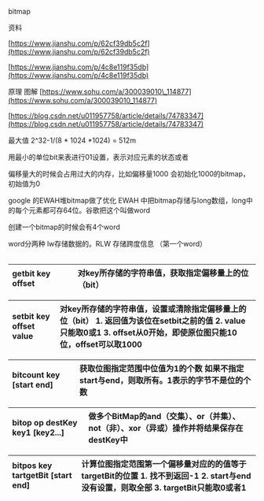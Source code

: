 bitmap

资料

[https://www.jianshu.com/p/62cf39db5c2f](https://www.jianshu.com/p/62cf39db5c2f)

[https://www.jianshu.com/p/4c8e119f35db](https://www.jianshu.com/p/4c8e119f35db)

原理 图解  [https://www.sohu.com/a/300039010\_114877](https://www.sohu.com/a/300039010_114877)

[https://blog.csdn.net/u011957758/article/details/74783347](https://blog.csdn.net/u011957758/article/details/74783347)

最大值 2^32-1/\(8 \* 1024  \*1024\) = 512m



用最小的单位bit来表进行01设置，表示对应元素的状态或者

偏移量大的时候会占用过大的内存，比如偏移量1000 会初始化1000的bitmap，初始值为0 

google 的EWAH堆bitmap做了优化 EWAH 中把bitmap存储与long数组，long中的每个元素都可存64位。谷歌把这个叫做word

创建一个bitmap的时候会有4个word 

word分两种 lw存储数据的。RLW 存储跨度信息 （第一个word）



|  |
| :--- |


| getbit key offset | 对key所存储的字符串值，获取指定偏移量上的位（bit） |
| :--- | :--- |


| setbit key offset value | 对key所存储的字符串值，设置或清除指定偏移量上的位（bit） 1. 返回值为该位在setbit之前的值 2. value只能取0或1 3. offset从0开始，即使原位图只能10位，offset可以取1000 |
| :--- | :--- |


| bitcount key \[start end\] | 获取位图指定范围中位值为1的个数 如果不指定start与end，则取所有。1表示的字节不是位的个数 |
| :--- | :--- |


| bitop op destKey key1 \[key2...\] | 做多个BitMap的and（交集）、or（并集）、not（非）、xor（异或）操作并将结果保存在destKey中 |
| :--- | :--- |


| bitpos key tartgetBit \[start end\] | 计算位图指定范围第一个偏移量对应的的值等于targetBit的位置 1. 找不到返回-1 2. start与end没有设置，则取全部 3. targetBit只能取0或者1 |
| :--- | :--- |


  




